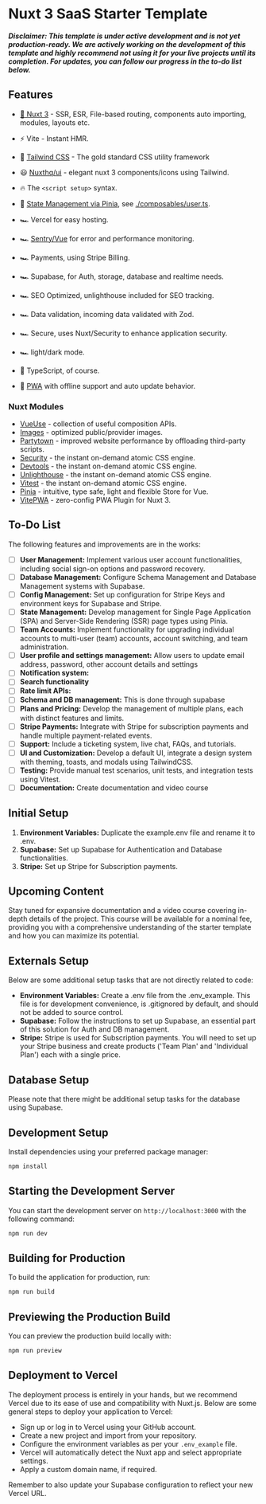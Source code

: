 # Nuxt 3 SaaS Starter Template

**_Disclaimer: This template is under active development and is not yet production-ready. We are
actively working on the development of this template and highly recommend not using it for your live
projects until its completion. For updates, you can follow our progress in the to-do list below._**

## Features

- [💚 Nuxt 3](https://nuxt.com/) - SSR, ESR, File-based routing, components auto importing, modules,
  layouts etc.

- ⚡️ Vite - Instant HMR.

- 🎨 [Tailwind CSS](https://tailwindcss.com) - The gold standard CSS utility framework

- 😃 [Nuxthq/ui]() - elegant nuxt 3 components/icons using Tailwind.

- 🔥 The `<script setup>` syntax.

- 🍍 [State Management via Pinia](https://pinia.esm.dev), see
  [./composables/user.ts](./composables/user.ts).

- 🏎 Vercel for easy hosting.

- 🏎 [Sentry/Vue](https://docs.sentry.io/platforms/javascript/guides/vue/) for error and performance monitoring.

- 🏎 Payments, using Stripe Billing.

- 🏎 Supabase, for Auth, storage, database and realtime needs.

- 🏎 SEO Optimized, unlighthouse included for SEO tracking.

- 🏎 Data validation, incoming data validated with Zod.

- 🏎 Secure, uses Nuxt/Security to enhance application security.

- 🏎 light/dark mode.

- 🦾 TypeScript, of course.

- 📲 [PWA](https://github.com/vite-pwa/nuxt) with offline support and auto update behavior.

### Nuxt Modules

- [VueUse](https://github.com/vueuse/vueuse) - collection of useful composition APIs.
- [Images](https://tailwindcss.nuxtjs.org/) - optimized public/provider images.
- [Partytown](https://tailwindcss.nuxtjs.org/) - improved website performance by offloading
  third-party scripts.
- [Security](https://tailwindcss.nuxtjs.org/) - the instant on-demand atomic CSS engine.
- [Devtools](https://tailwindcss.nuxtjs.org/) - the instant on-demand atomic CSS engine.
- [Unlighthouse](https://tailwindcss.nuxtjs.org/) - the instant on-demand atomic CSS engine.
- [Vitest](https://tailwindcss.nuxtjs.org/) - the instant on-demand atomic CSS engine.
- [Pinia](https://pinia.esm.dev/) - intuitive, type safe, light and flexible Store for Vue.
- [VitePWA](https://github.com/vite-pwa/nuxt) - zero-config PWA Plugin for Nuxt 3.

## To-Do List

The following features and improvements are in the works:

- [ ] **User Management:** Implement various user account functionalities, including social sign-on
      options and password recovery.
- [ ] **Database Management:** Configure Schema Management and Database Management systems with
      Supabase.
- [ ] **Config Management:** Set up configuration for Stripe Keys and environment keys for Supabase
      and Stripe.
- [ ] **State Management:** Develop management for Single Page Application (SPA) and Server-Side
      Rendering (SSR) page types using Pinia.
- [ ] **Team Accounts:** Implement functionality for upgrading individual accounts to multi-user
      (team) accounts, account switching, and team administration.
- [ ] **User profile and settings management:** Allow users to update email address, password, other
      account details and settings
- [ ] **Notification system:**
- [ ] **Search functionality**
- [ ] **Rate limit APIs:**
- [ ] **Schema and DB management:** This is done through supabase
- [ ] **Plans and Pricing:** Develop the management of multiple plans, each with distinct features
      and limits.
- [ ] **Stripe Payments:** Integrate with Stripe for subscription payments and handle multiple
      payment-related events.
- [ ] **Support:** Include a ticketing system, live chat, FAQs, and tutorials.
- [ ] **UI and Customization:** Develop a default UI, integrate a design system with theming,
      toasts, and modals using TailwindCSS.
- [ ] **Testing:** Provide manual test scenarios, unit tests, and integration tests using Vitest.
- [ ] **Documentation:** Create documentation and video course

## Initial Setup

1. **Environment Variables:** Duplicate the example.env file and rename it to .env.
2. **Supabase:** Set up Supabase for Authentication and Database functionalities.
3. **Stripe:** Set up Stripe for Subscription payments.

## Upcoming Content

Stay tuned for expansive documentation and a video course covering in-depth details of the project.
This course will be available for a nominal fee, providing you with a comprehensive understanding of
the starter template and how you can maximize its potential.

## Externals Setup

Below are some additional setup tasks that are not directly related to code:

- **Environment Variables:** Create a .env file from the .env_example. This file is for development
  convenience, is .gitignored by default, and should not be added to source control.
- **Supabase:** Follow the instructions to set up Supabase, an essential part of this solution for
  Auth and DB management.
- **Stripe:** Stripe is used for Subscription payments. You will need to set up your Stripe business
  and create products ('Team Plan' and 'Individual Plan') each with a single price.

## Database Setup

Please note that there might be additional setup tasks for the database using Supabase.

## Development Setup

Install dependencies using your preferred package manager:

```bash
npm install
```

## Starting the Development Server

You can start the development server on `http://localhost:3000` with the following command:

```bash
npm run dev
```

## Building for Production

To build the application for production, run:

```bash
npm run build
```

## Previewing the Production Build

You can preview the production build locally with:

```bash
npm run preview
```

## Deployment to Vercel

The deployment process is entirely in your hands, but we recommend Vercel due to its ease of use and
compatibility with Nuxt.js. Below are some general steps to deploy your application to Vercel:

- Sign up or log in to Vercel using your GitHub account.
- Create a new project and import from your repository.
- Configure the environment variables as per your `.env_example` file.
- Vercel will automatically detect the Nuxt app and select appropriate settings.
- Apply a custom domain name, if required.

Remember to also update your Supabase configuration to reflect your new Vercel URL.
